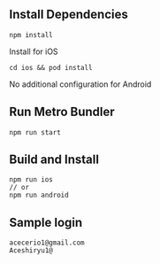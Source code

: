 ## Install Dependencies

```
npm install
```

Install for iOS

```
cd ios && pod install
```

No additional configuration for Android

## Run Metro Bundler

```
npm run start
```

## Build and Install

```
npm run ios
// or
npm run android
```

## Sample login

```
acecerio1@gmail.com
Aceshiryu1@
```
